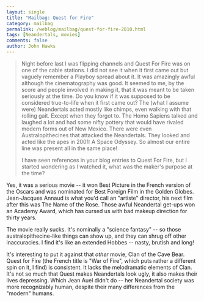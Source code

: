 ```yaml
---
layout: single 
title: "Mailbag: Quest for Fire" 
category: mailbag
permalink: /weblog/mailbag/quest-for-fire-2010.html
tags: [Neandertals, movies] 
comments: false 
author: John Hawks 
---
```


<blockquote>Night before last I was flipping channels and Quest For Fire was on one of the cable stations.  I did not see it when it first came out but vaguely remember a Playboy spread about it.  It was amazingly awful although the cinematography was good.  It seemed to me, by the score and people involved in making it, that it was meant to be taken seriously at the time.  Do you know if it was supposed to be considered true-to-life when it first came out?  The (what I assume were) Neandertals acted mostly like chimps, even walking with that rolling gait.  Except when they forgot to.  The Homo Sapiens talked and laughed a lot and had some nifty pottery that would have rivaled modern forms out of New Mexico.  There were even Australopithecines that attacked the Neandertals.  They looked and acted like the apes in 2001: A Space Odyssey.  So almost our entire line was present all in the same place!
 
I have seen references in your blog entries to Quest For Fire, but I started wondering as I watched it, what was the maker's purpose at the time?</blockquote>

Yes, it was a serious movie -- it won Best Picture in the French version of the Oscars and was nominated for Best Foreign Film in the Golden Globes. Jean-Jacques Annaud is what you'd call an "artiste" director, his next film after this was The Name of the Rose. Those awful Neandertal get-ups won an Academy Award, which has cursed us with bad makeup direction for thirty years. 

The movie really sucks. It's nominally a "science fantasy" -- so those australopithecine-like things can show up, and they can shrug off other inaccuracies. I find it's like an extended Hobbes -- nasty, brutish and long! 

It's interesting to put it against that *other* movie, Clan of the Cave Bear. Quest for Fire (the French title is "War of Fire", which puts rather a different spin on it, I find) is consistent. It lacks the melodramatic elements of Clan. It's not so much that Quest makes Neandertals look ugly, it also makes their lives depressing. Which Jean Auel didn't do -- her Neandertal society was more recognizably human, despite their many differences from the "modern" humans. 

